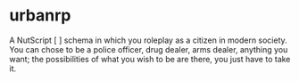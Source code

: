 urbanrp
=======

A NutScript [ ] schema in which you roleplay as a citizen in modern society. You can chose to be a police officer, drug dealer, arms dealer, anything you want; the possibilities of what you wish to be are there, you just have to take it.
